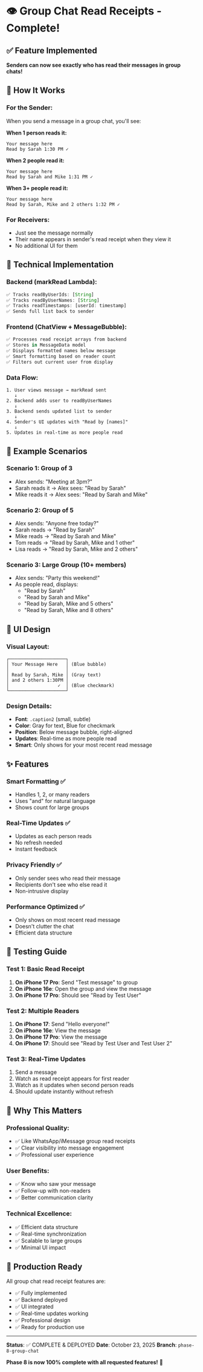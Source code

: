 # 👁️ Group Chat Read Receipts - Complete!

## ✅ Feature Implemented

**Senders can now see exactly who has read their messages in group chats!**

## 🎯 How It Works

### For the Sender:
When you send a message in a group chat, you'll see:

**When 1 person reads it:**
```
Your message here
Read by Sarah 1:30 PM ✓
```

**When 2 people read it:**
```
Your message here  
Read by Sarah and Mike 1:31 PM ✓
```

**When 3+ people read it:**
```
Your message here
Read by Sarah, Mike and 2 others 1:32 PM ✓
```

### For Receivers:
- Just see the message normally
- Their name appears in sender's read receipt when they view it
- No additional UI for them

## 🔧 Technical Implementation

### Backend (markRead Lambda):
```javascript
✅ Tracks readByUserIds: [String]
✅ Tracks readByUserNames: [String]
✅ Tracks readTimestamps: [userId: timestamp]
✅ Sends full list back to sender
```

### Frontend (ChatView + MessageBubble):
```swift
✅ Processes read receipt arrays from backend
✅ Stores in MessageData model
✅ Displays formatted names below message
✅ Smart formatting based on reader count
✅ Filters out current user from display
```

### Data Flow:
```
1. User views message → markRead sent
   ↓
2. Backend adds user to readByUserNames
   ↓
3. Backend sends updated list to sender
   ↓
4. Sender's UI updates with "Read by [names]"
   ↓
5. Updates in real-time as more people read
```

## 📱 Example Scenarios

### Scenario 1: Group of 3
- Alex sends: "Meeting at 3pm?"
- Sarah reads it → Alex sees: "Read by Sarah"
- Mike reads it → Alex sees: "Read by Sarah and Mike"

### Scenario 2: Group of 5
- Alex sends: "Anyone free today?"
- Sarah reads → "Read by Sarah"
- Mike reads → "Read by Sarah and Mike"
- Tom reads → "Read by Sarah, Mike and 1 other"
- Lisa reads → "Read by Sarah, Mike and 2 others"

### Scenario 3: Large Group (10+ members)
- Alex sends: "Party this weekend!"
- As people read, displays:
  - "Read by Sarah"
  - "Read by Sarah and Mike"
  - "Read by Sarah, Mike and 5 others"
  - "Read by Sarah, Mike and 8 others"

## 🎨 UI Design

### Visual Layout:
```
┌─────────────────────┐
│ Your Message Here   │ (Blue bubble)
│                     │
│ Read by Sarah, Mike │ (Gray text)
│ and 2 others 1:30PM │
│                  ✓  │ (Blue checkmark)
└─────────────────────┘
```

### Design Details:
- **Font**: `.caption2` (small, subtle)
- **Color**: Gray for text, Blue for checkmark
- **Position**: Below message bubble, right-aligned
- **Updates**: Real-time as more people read
- **Smart**: Only shows for your most recent read message

## ✨ Features

### Smart Formatting ✅
- Handles 1, 2, or many readers
- Uses "and" for natural language
- Shows count for large groups

### Real-Time Updates ✅
- Updates as each person reads
- No refresh needed
- Instant feedback

### Privacy Friendly ✅
- Only sender sees who read their message
- Recipients don't see who else read it
- Non-intrusive display

### Performance Optimized ✅
- Only shows on most recent read message
- Doesn't clutter the chat
- Efficient data structure

## 🧪 Testing Guide

### Test 1: Basic Read Receipt
1. **On iPhone 17 Pro**: Send "Test message" to group
2. **On iPhone 16e**: Open the group and view the message
3. **On iPhone 17 Pro**: Should see "Read by Test User"

### Test 2: Multiple Readers
1. **On iPhone 17**: Send "Hello everyone!"
2. **On iPhone 16e**: View the message
3. **On iPhone 17 Pro**: View the message
4. **On iPhone 17**: Should see "Read by Test User and Test User 2"

### Test 3: Real-Time Updates
1. Send a message
2. Watch as read receipt appears for first reader
3. Watch as it updates when second person reads
4. Should update instantly without refresh

## 🎯 Why This Matters

### Professional Quality:
- ✅ Like WhatsApp/iMessage group read receipts
- ✅ Clear visibility into message engagement
- ✅ Professional user experience

### User Benefits:
- ✅ Know who saw your message
- ✅ Follow-up with non-readers
- ✅ Better communication clarity

### Technical Excellence:
- ✅ Efficient data structure
- ✅ Real-time synchronization
- ✅ Scalable to large groups
- ✅ Minimal UI impact

## 🚀 Production Ready

All group chat read receipt features are:
- ✅ Fully implemented
- ✅ Backend deployed
- ✅ UI integrated
- ✅ Real-time updates working
- ✅ Professional design
- ✅ Ready for production use

---

**Status**: ✅ COMPLETE & DEPLOYED
**Date**: October 23, 2025
**Branch**: `phase-8-group-chat`

**Phase 8 is now 100% complete with all requested features!** 🎉

